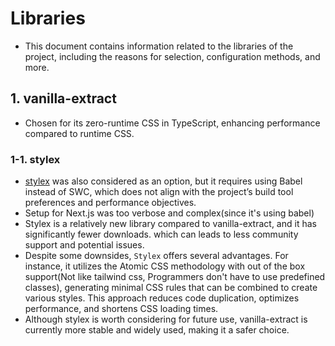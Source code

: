 # Libraries

- This document contains information related to the libraries of the project, including the reasons for selection, configuration methods, and more.

## 1. vanilla-extract

- Chosen for its zero-runtime CSS in TypeScript, enhancing performance compared to runtime CSS.

### 1-1. stylex

- [stylex](https://stylexjs.com) was also considered as an option, but it requires using Babel instead of SWC, which does not align with the project’s build tool preferences and performance objectives.
- Setup for Next.js was too verbose and complex(since it's using babel)
- Stylex is a relatively new library compared to vanilla-extract, and it has significantly fewer downloads. which can leads to less community support and potential issues.
- Despite some downsides, `Stylex` offers several advantages. For instance, it utilizes the Atomic CSS methodology with out of the box support(Not like tailwind css, Programmers don't have to use predefined classes), generating minimal CSS rules that can be combined to create various styles. This approach reduces code duplication, optimizes performance, and shortens CSS loading times.
- Although stylex is worth considering for future use, vanilla-extract is currently more stable and widely used, making it a safer choice.
